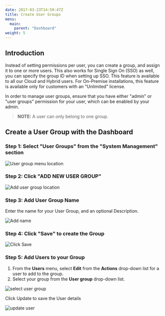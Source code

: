 ```yaml
---
date: 2017-03-23T14:59:47Z
title: Create User Groups 
menu:
  main:
    parent: "Dashboard"
weight: 5 
---
```


## <a name="introduction"></a>Introduction

Instead of setting permissions per user, you can create a group, and assign it to one or more users. This also works for Single Sign On (SSO) as well, you can specify the group ID when setting up SSO. This feature is available to all our Cloud and Hybrid users. For On-Premise installations, this feature is available only for customers with an "Unlimited" license.

In order to manage user groups, ensure that you have either "admin" or "user groups" permission for your user, which can be enabled by your admin.

> **NOTE:** A user can only belong to one group.

## <a name="user-group-dashboard"></a>Create a User Group with the Dashboard


### Step 1: Select "User Groups" from the "System Management" section

![User group menu location][1]

### Step 2: Click "ADD NEW USER GROUP"

![Add user group location][2]

### Step 3: Add User Group Name

Enter the name for your User Group, and an optional Description.

![Add name][3]

### Step 4: Click "Save" to create the Group

![Click Save][4]

### Step 5: Add Users to your Group

 1. From the **Users** menu, select **Edit** from the **Actions** drop-down list for a user to add to the group.
 2. Select your group from the **User group** drop-down list.

![select user group][5]

Click Update to save the User details

![update user][6]


 [1]: /docs/img/dashboard/system-management/user_groups2.7.png
 [2]: /docs/img/dashboard/system-management/add-new-user-group2.7.png
 [3]: /docs/img/dashboard/system-management/user_group_name.png
 [4]: /docs/img/dashboard/system-management/api_save_2.5.png
 [5]: /docs/img/dashboard/system-management/user_group_dropdown.png
 [6]: /docs/img/dashboard/system-management/user_update_buttons.png
 